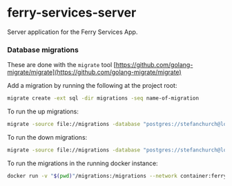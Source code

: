 # ferry-services-server

Server application for the Ferry Services App.

### Database migrations

These are done with the `migrate` tool [https://github.com/golang-migrate/migrate](https://github.com/golang-migrate/migrate)

Add a migration by running the following at the project root:

```bash
migrate create -ext sql -dir migrations -seq name-of-migration
```

To run the up migrations:
```bash
migrate -source file://migrations -database "postgres://stefanchurch@localhost:5432/ferry-services?sslmode=disable" up
```

To run the down migrations:
```bash
migrate -source file://migrations -database "postgres://stefanchurch@localhost:5432/ferry-services?sslmode=disable" down
```

To run the migrations in the running docker instance:
```bash
docker run -v "$(pwd)"/migrations:/migrations --network container:ferry-services-server_db_1 migrate/migrate -path=/migrations/ -database "postgres://user:password@db:5432/ferry-services?sslmode=disable" up
```